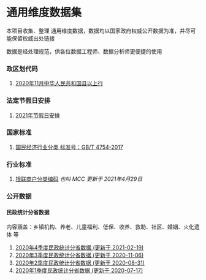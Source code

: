 # 通用维度数据集

本项目收集、整理 通用维度数据，数据均以国家政府权威公开数据为准，并尽可能保留权威出处链接

数据是经处理规范，供各位数据工程师、数据分析师更便捷的使用

### 政区划代码

1. [2020年11月中华人民共和国县以上行](./行政区域/行政区编码.csv)

### 法定节假日安排

1. [2021年节假日安排](./节假日安排/2021年节假日安排.csv)


### 国家标准

1. [国民经济行业分类 标准号：GB/T 4754-2017](./行业分类/2017国民经济行业分类-格式化.csv)

### 行业标准

1. [银联商户分类编码](./行业分类/商户分类编码MCC.csv) *也叫 MCC* *更新于 2021年4月29日*


### 公开数据

#### 民政统计分省数据

内容涵盖：乡镇机构、养老、儿童福利、低保、收养、救助、社区、婚姻、火化遗体 等

1. [2020年4季度民政统计分省数据 (更新于 2021-02-19)](./民政统计分省数据/2020年4季度民政统计分省数据.csv)
2. [2020年3季度民政统计分省数据 (更新于 2020-11-06)](./民政统计分省数据/2020年3季度民政统计分省数据.csv)
3. [2020年2季度民政统计分省数据 (更新于 2020-08-31)](./民政统计分省数据/2020年2季度民政统计分省数据.csv)
4. [2020年1季度民政统计分省数据 (更新于 2020-07-17)](./民政统计分省数据/2020年1季度民政统计分省数据.csv)
